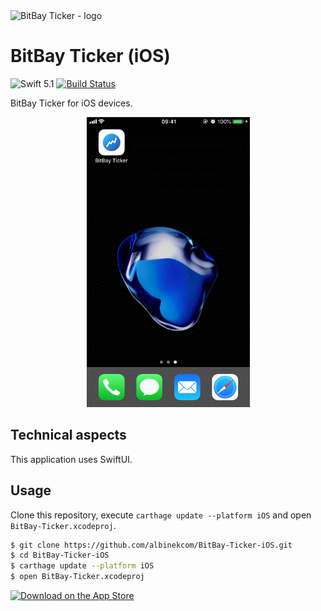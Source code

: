 <img src="https://cdn.rawgit.com/albinekcom/29fe998ef7459a1e5096b496b090d68f/raw/7fbf69734ba866281984ec56dc0f68adace3c223/bitbay_ticker_logo.svg" alt="BitBay Ticker - logo">

# BitBay Ticker (iOS)

![Swift 5.1](https://img.shields.io/badge/Swift-5.1-orange.svg)
[![Build Status](https://travis-ci.org/albinekcom/BitBay-Ticker-iOS.svg?branch=master)](https://travis-ci.org/albinekcom/BitBay-Ticker-iOS)

BitBay Ticker for iOS devices.

<p align="center">
  <img src ="./Assets/demo.gif" width="261" height="464">
</p>

## Technical aspects

This application uses SwiftUI.

## Usage

Clone this repository, execute `carthage update --platform iOS` and open `BitBay-Ticker.xcodeproj`.

```bash
$ git clone https://github.com/albinekcom/BitBay-Ticker-iOS.git
$ cd BitBay-Ticker-iOS
$ carthage update --platform iOS
$ open BitBay-Ticker.xcodeproj
```

<a href="https://itunes.apple.com/us/app/bitbay-ticker/id1253576340?ls=1&mt=8"><img src="https://cdn.rawgit.com/albinekcom/84a4ee9134a4eafed7b0bd6e0a5dcc86/raw/958e9f4d1ecc42e136cc949ad607b81624691db6/download_on_the_app_store.svg" alt="Download on the App Store"></a>

